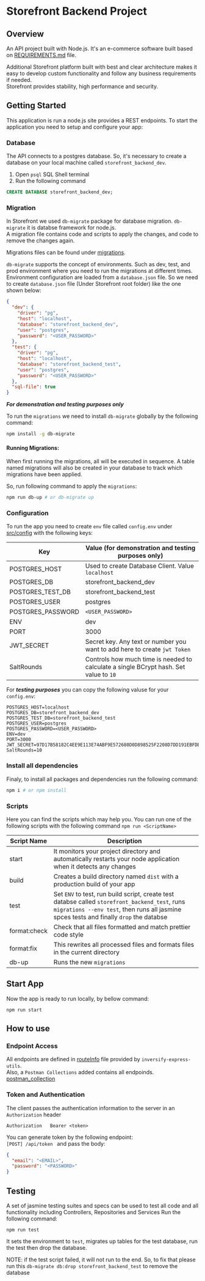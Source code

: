 # Storefront Backend Project

## Overview

An API project built with Node.js. It's an e-commerce software built based on [REQUIREMENTS.md](/REQUIREMENTS.md) file.

Additional Storefront platform built with best and clear architecture makes it easy to develop custom functionality and follow any business requirements if needed.  
Storefront provides stability, high performance and security.

## Getting Started

This application is run a node.js site provides a REST endpoints.
To start the application you need to setup and configure your app:

### Database

The API connects to a postgres database. So, it's necessary to create a database on your local machine called `storefront_backend_dev`.

1. Open `psql` SQL Shell terminal
2. Run the following command

```sql
CREATE DATABASE storefront_backend_dev;
```

### Migration

In Storefront we used `db-migrate` package for database migration. `db-migrate` it is databse framework for node.js.  
A migration file contains code and scripts to apply the changes, and code to remove the changes again.

Migrations files can be found under [migrations](./migrations).

`db-migrate` supports the concept of environments. Such as dev, test, and prod environment where you need to run the migrations at different times. Environment configuration are loaded from a `database.json` file. So we need to create `database.json` file (Under Storefront root folder) like the one shown below:

```json
{
  "dev": {
    "driver": "pg",
    "host": "localhost",
    "database": "storefront_backend_dev",
    "user": "postgres",
    "password": "<USER_PASSWORD>"
  },
  "test": {
    "driver": "pg",
    "host": "localhost",
    "database": "storefront_backend_test",
    "user": "postgres",
    "password": "<USER_PASSWORD>"
  },
  "sql-file": true
}
```

**_For demonstration and testing purposes only_**

To run the `migrations` we need to install `db-migrate` globally by the following command:

```bash
npm install -g db-migrate
```

#### Running Migrations:

When first running the migrations, all will be executed in sequence. A table named migrations will also be created in your database to track which migrations have been applied.

So, run following command to apply the `migrations`:

```bash
npm run db-up # or db-migrate up
```

### Configuration

To run the app you need to create `env` file called `config.env` under [src/config](./src/config/) with the following keys:

| Key               | Value (for demonstration and testing purposes only)                                   |
| ----------------- | ------------------------------------------------------------------------------------- |
| POSTGRES_HOST     | Used to create Database Client. Value `localhost`                                     |
| POSTGRES_DB       | storefront_backend_dev                                                                |
| POSTGRES_TEST_DB  | storefront_backend_test                                                               |
| POSTGRES_USER     | postgres                                                                              |
| POSTGRES_PASSWORD | `<USER_PASSWORD>`                                                                     |
| ENV               | dev                                                                                   |
| PORT              | 3000                                                                                  |
| JWT_SECRET        | Secret key. Any text or number you want to add here to create `jwt Token`             |
| SaltRounds        | Controls how much time is needed to calculate a single BCrypt hash. Set value to `10` |

For **_testing purposes_** you can copy the following valuse for your `config.env`:

```
POSTGRES_HOST=localhost
POSTGRES_DB=storefront_backend_dev
POSTGRES_TEST_DB=storefront_backend_test
POSTGRES_USER=postgres
POSTGRES_PASSWORD=<USER_PASSWORD>
ENV=dev
PORT=3000
JWT_SECRET=97D17B58182C4EE9E113E74ABF9E572680D0D898525F2208D7DD191EBFDBF326
SaltRounds=10
```

### Install all dependencies

Finaly, to install all packages and dependencies run the following command:

```bash
npm i # or npm install
```

### Scripts

Here you can find the scripts which may help you. You can run one of the following scripts with the following command `npm run <ScriptName>`

| Script Name  | Description                                                                                                                                                                               |
| ------------ | ----------------------------------------------------------------------------------------------------------------------------------------------------------------------------------------- |
| start        | It monitors your project directory and automatically restarts your node application when it detects any changes                                                                           |
| build        | Creates a build directory named `dist` with a production build of your app                                                                                                                |
| test         | Set `ENV` to test, run build script, create test databse called `storefront_backend_test`, runs `migrations --env test`, then runs all jasmine spces tests and finally `drop` the databse |
| format:check | Check that all files formatted and match prettier code style                                                                                                                              |
| format:fix   | This rewrites all processed files and formats files in the current directory                                                                                                              |
| db-up        | Runs the new `migrations`                                                                                                                                                                 |

## Start App

Now the app is ready to run locally, by bellow command:

`npm run start`

## How to use

### Endpoint Access

All endpoints are defined in [routeInfo](routeInfo.json) file provided by `inversify-express-utils`.  
Also, a `Postman Collections` added contains all endpoinds. [postman_collection](storefront_backend.postman_collection.json)

### Token and Authentication

The client passes the authentication information to the server in an `Authorization` header

```
Authorization   Bearer <token>
```

You can generate token by the following endpoint:  
`[POST] /api/token ` and pass the body:

```json
{
  "email": "<EMAIL>",
  "password": "<PASSWORD>"
}
```

## Testing

A set of jasmine testing suites and specs can be used to test all code and all functionality including Controllers, Repositories and Services
Run the following command:

`npm run test`

It sets the environment to `test`, migrates up tables for the test database, run the test then drop the database.

NOTE: if the test script failed, it will not run to the end. So, to fix that please run this `db-migrate db:drop storefront_backend_test` to remove the database
